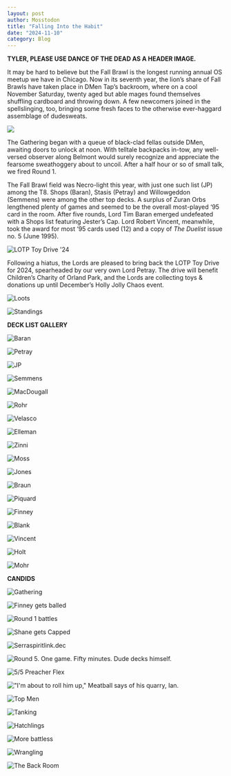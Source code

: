 ```yaml
---
layout: post
author: Mosstodon
title: "Falling Into the Habit"
date: "2024-11-10"
category: Blog
---
```


**TYLER, PLEASE USE DANCE OF THE DEAD AS A HEADER IMAGE.**

It may be hard to believe but the Fall Brawl is the longest running annual OS meetup we have in Chicago. Now in its seventh year, the lion’s share of Fall Brawls have taken place in DMen Tap’s backroom, where on a cool November Saturday, twenty aged but able mages found themselves shuffling cardboard and throwing down. A few newcomers joined in the spellslinging, too, bringing some fresh faces to the otherwise ever-haggard assemblage of dudesweats.

![](/assets/images/fallbrawl7/FB7.png)

The Gathering began with a queue of black-clad fellas outside DMen, awaiting doors to unlock at noon. With telltale backpacks in-tow, any well-versed observer along Belmont would surely recognize and appreciate the fearsome sweathoggery about to uncoil. After a half hour or so of small talk, we fired Round 1.

The Fall Brawl field was Necro-light this year, with just one such list (JP) among the T8. Shops (Baran), Stasis (Petray) and Willowgeddon (Semmens) were among the other top decks. A surplus of Zuran Orbs lengthened plenty of games and seemed to be the overall most-played ‘95 card in the room. After five rounds, Lord Tim Baran emerged undefeated with a Shops list featuring Jester’s Cap. Lord Robert Vincent, meanwhile, took the award for most ‘95 cards used (12) and a copy of *The Duelist* issue no. 5 (June 1995).

![LOTP Toy Drive '24](/assets/images/fallbrawl7/lotptoydrive.jpg)

Following a hiatus, the Lords are pleased to bring back the LOTP Toy Drive for 2024, spearheaded by our very own Lord Petray. The drive will benefit Children’s Charity of Orland Park, and the Lords are collecting toys & donations up until December’s Holly Jolly Chaos event.

![Loots](/assets/images/fallbrawl7/loots.jpg)

![Standings](/assets/images/fallbrawl7/standings.jpg)

**DECK LIST GALLERY**

![Baran](/assets/images/fallbrawl7/decklists/1baran.JPG)

![Petray](/assets/images/fallbrawl7/decklists/2petray.jpg)

![JP](/assets/images/fallbrawl7/decklists/3jp.jpg)

![Semmens](/assets/images/fallbrawl7/decklists/4semmens.jpg)

![MacDougall](/assets/images/fallbrawl7/decklists/5macdougall.jpg)

![Rohr](/assets/images/fallbrawl7/decklists/6rohr.jpg)

![Velasco](/assets/images/fallbrawl7/decklists/7velasco.jpg)

![Elleman](/assets/images/fallbrawl7/decklists/8elleman.jpg)

![Zinni](/assets/images/fallbrawl7/decklists/9zinni.png)

![Moss](/assets/images/fallbrawl7/decklists/10moss.jpg)

![Jones](/assets/images/fallbrawl7/decklists/11jones.jpg)

![Braun](/assets/images/fallbrawl7/decklists/12braun.jpg)

![Piquard](/assets/images/fallbrawl7/decklists/13piquard.jpg)

![Finney](/assets/images/fallbrawl7/decklists/14finney.jpg)

![Blank](/assets/images/fallbrawl7/decklists/15blank.jpg)

![Vincent](/assets/images/fallbrawl7/decklists/16vincent.jpg)

![Holt](/assets/images/fallbrawl7/decklists/17holt.JPG)

![Mohr](/assets/images/fallbrawl7/decklists/20mohr.jpg)

**CANDIDS**

![Gathering](/assets/images/fallbrawl7/gathering.jpg)

![Finney gets balled](/assets/images/fallbrawl7/finneyballed.jpg)

![Round 1 battles](/assets/images/fallbrawl7/battles2.jpg)

![Shane gets Capped](/assets/images/fallbrawl7/capped.jpg)

![Serraspiritlink.dec](/assets/images/fallbrawl7/macdougallvspiquardo.jpg)

![Round 5. One game. Fifty minutes. Dude decks himself.](/assets/images/fallbrawl7/walkerballed.jpg)

![5/5 Preacher Flex](/assets/images/fallbrawl7/preacherflex.jpg)

!["I'm about to roll him up," Meatball says of his quarry, Ian.](/assets/images/fallbrawl7/petrayvsblank.jpg)

![Top Men](/assets/images/fallbrawl7/baranvssemmens.jpg)

![Tanking](/assets/images/fallbrawl7/mosstank.jpg)

![Hatchlings](/assets/images/fallbrawl7/piquardovsfinney.jpg)

![More battless](/assets/images/fallbrawl7/battles1.jpg)

![Wrangling](/assets/images/fallbrawl7/rounds.jpg)

![The Back Room](/assets/images/fallbrawl7/backroom.jpg)
